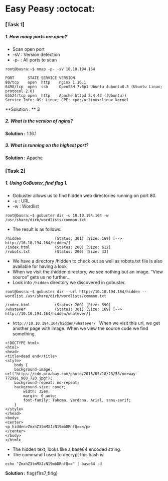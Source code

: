 # Easy Peasy :octocat:

### [Task 1]


#####  1. How many ports are open?
* Scan open port 
* -sV : Version detection
* -p- : All ports to scan

```root@busra:~$ nmap -p- -sV 10.10.194.164```
```
PORT      STATE SERVICE VERSION
80/tcp    open  http    nginx 1.16.1
6498/tcp  open  ssh     OpenSSH 7.6p1 Ubuntu 4ubuntu0.3 (Ubuntu Linux; protocol 2.0)
65524/tcp open  http    Apache httpd 2.4.43 ((Ubuntu))
Service Info: OS: Linux; CPE: cpe:/o:linux:linux_kernel

```


**Solution : ** 3 


#####  2. What is the version of nginx?

**Solution :** 1.16.1


#####  3. What is running on the highest port?

**Solution :** Apache


### [Task 2]


#####  1. Using GoBuster, find flag 1.
* Gobuster allows us to find hidden web directories running on port 80.
* -u : URL
* -w : Wordlist

```root@busra:~$ gobuster dir -u 10.10.194.164 -w /usr/share/dirb/wordlists/common.txt```

* The result is as follows:
```
/hidden               (Status: 301) [Size: 169] [--> http://10.10.194.164/hidden/]
/index.html           (Status: 200) [Size: 612]                                   
/robots.txt           (Status: 200) [Size: 43]                                    

```

* We have a directory /hidden to check out as well as robots.txt file is also available for having a look
* When we visit the /hidden directory, we see nothing but an image. “View source” gets us no further… 
* Look into ```/hidden``` directory we discovered in gobuster.

```root@busra:~$ gobuster dir --url http://10.10.194.164/hidden --wordlist /usr/share/dirb/wordlists/common.txt ```

```
/index.html           (Status: 200) [Size: 390]
/whatever             (Status: 301) [Size: 169] [--> http://10.10.194.164/hidden/whatever/]

```
* ```http://10.10.194.164/hidden/whatever/ ``` When we visit this url, we get another page with image. When we view the source code we find something.

```
<!DOCTYPE html>
<html>
<head>
<title>dead end</title>
<style>
    body {
	background-image: url("https://cdn.pixabay.com/photo/2015/05/18/23/53/norway-772991_960_720.jpg");
	background-repeat: no-repeat;
	background-size: cover;
        width: 35em;
        margin: 0 auto;
        font-family: Tahoma, Verdana, Arial, sans-serif;
    }
</style>
</head>
<body>
<center>
<p hidden>ZmxhZ3tmMXJzN19mbDRnfQ==</p>
</center>
</body>
</html>
```

* The hidden text, looks like a base64 encoded string.
* The command I used to decrypt this hash is: 

``` echo "ZmxhZ3tmMXJzN19mbDRnfQ==" | base64 -d  ```

**Solution :** flag{f1rs7_fl4g}
